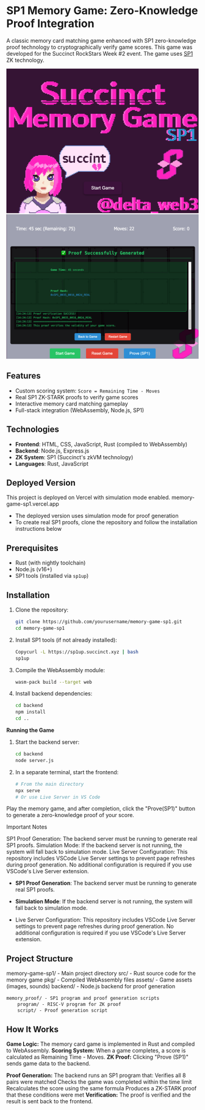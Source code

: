 # SP1 Memory Game: Zero-Knowledge Proof Integration

A classic memory card matching game enhanced with SP1 zero-knowledge proof technology to cryptographically verify game scores. This game was developed for the Succinct RockStars Week #2 event. The game uses [SP1](https://github.com/succinctlabs/sp1) ZK technology.

![Memory Game Screenshot](screenshots/game.png)
![Proof Generation Screen](screenshots/proof.png)

## Features

- Custom scoring system: `Score = Remaining Time - Moves`
- Real SP1 ZK-STARK proofs to verify game scores
- Interactive memory card matching gameplay
- Full-stack integration (WebAssembly, Node.js, SP1)

## Technologies

- **Frontend**: HTML, CSS, JavaScript, Rust (compiled to WebAssembly)
- **Backend**: Node.js, Express.js
- **ZK System**: SP1 (Succinct's zkVM technology)
- **Languages**: Rust, JavaScript

## Deployed Version

This project is deployed on Vercel with simulation mode enabled. memory-game-sp1.vercel.app
- The deployed version uses simulation mode for proof generation
- To create real SP1 proofs, clone the repository and follow the installation instructions below

## Prerequisites

- Rust (with nightly toolchain)
- Node.js (v16+)
- SP1 tools (installed via `sp1up`)

## Installation

1. Clone the repository:
   ```bash
   git clone https://github.com/yourusername/memory-game-sp1.git
   cd memory-game-sp1
   ```

2. Install SP1 tools (if not already installed):
    ```bash
    Copycurl -L https://sp1up.succinct.xyz | bash
    sp1up
    ```

3. Compile the WebAssembly module:
    ```bash
    wasm-pack build --target web
    ```

4. Install backend dependencies:
    ```bash
    cd backend
    npm install
    cd ..
    ```
**Running the Game**

1. Start the backend server:
    ```bash
    cd backend
    node server.js
    ```
2. In a separate terminal, start the frontend:
    ```bash
    # From the main directory
    npx serve
    # Or use Live Server in VS Code
    ```
Play the memory game, and after completion, click the "Prove(SP1)" button to generate a zero-knowledge proof of your score.

Important Notes

SP1 Proof Generation: The backend server must be running to generate real SP1 proofs.
Simulation Mode: If the backend server is not running, the system will fall back to simulation mode.
Live Server Configuration: This repository includes VSCode Live Server settings to prevent page refreshes during proof generation. No additional configuration is required if you use VSCode's Live Server extension.


- **SP1 Proof Generation**: The backend server must be running to generate real SP1 proofs.
- **Simulation Mode**: If the backend server is not running, the system will fall back to simulation mode.

- Live Server Configuration: This repository includes VSCode Live Server settings to prevent page refreshes during proof generation. No additional configuration is required if you use VSCode's Live Server extension.

## Project Structure

memory-game-sp1/ - Main project directory
    src/ - Rust source code for the memory game
    pkg/ - Compiled WebAssembly files
    assets/ - Game assets (images, sounds)
    backend/ - Node.js backend for proof generation

    memory_proof/ - SP1 program and proof generation scripts
        program/ - RISC-V program for ZK proof
        script/ - Proof generation script

## How It Works

**Game Logic:** The memory card game is implemented in Rust and compiled to WebAssembly.
**Scoring System:** When a game completes, a score is calculated as Remaining Time - Moves.
**ZK Proof:** Clicking "Prove (SP1)" sends game data to the backend.

**Proof Generation:** The backend runs an SP1 program that:
    Verifies all 8 pairs were matched
    Checks the game was completed within the time limit
    Recalculates the score using the same formula
    Produces a ZK-STARK proof that these conditions were met
**Verification:** The proof is verified and the result is sent back to the frontend.

